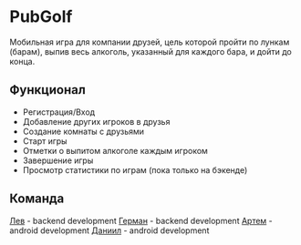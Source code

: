 # PubGolf

Мобильная игра для компании друзей, цель которой пройти по лункам (барам), выпив весь алкоголь, указанный для каждого бара, и дойти до конца.

## Функционал
- Регистрация/Вход
- Добавление других игроков в друзья
- Создание комнаты с друзьями
- Старт игры
- Отметки о выпитом алкоголе каждым игроком
- Завершение игры
- Просмотр статистики по играм (пока только на бэкенде)

## Команда
[Лев](https://github.com/LHLHLHE) - backend development
[Герман](https://github.com/tinkofoxil) - backend development
[Артем](https://github.com/TerrifyingAnt) - android development
[Даниил](https://github.com/NyakShoot1) - android development
